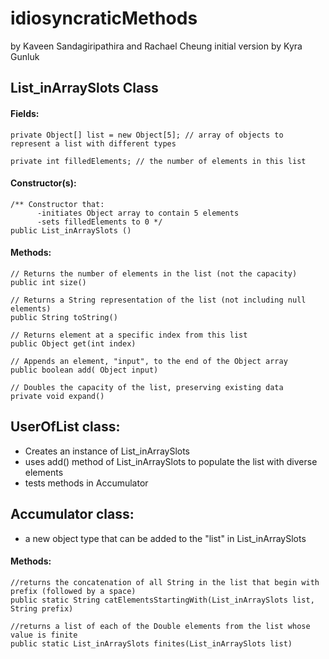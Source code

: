 # idiosyncraticMethods
by Kaveen Sandagiripathira and Rachael Cheung
initial version by Kyra Gunluk

## List_inArraySlots Class
#### Fields:
```
private Object[] list = new Object[5]; // array of objects to represent a list with different types 

private int filledElements; // the number of elements in this list
```

#### Constructor(s):
```
/** Constructor that: 
      -initiates Object array to contain 5 elements
      -sets filledElements to 0 */
public List_inArraySlots ()
```

#### Methods:
``` 
// Returns the number of elements in the list (not the capacity)
public int size() 

// Returns a String representation of the list (not including null elements)
public String toString()

// Returns element at a specific index from this list
public Object get(int index)

// Appends an element, "input", to the end of the Object array
public boolean add( Object input)

// Doubles the capacity of the list, preserving existing data
private void expand()

```

## UserOfList class:
- Creates an instance of List_inArraySlots
- uses add() method of List_inArraySlots to populate the list with diverse elements
- tests methods in Accumulator

## Accumulator class:
- a new object type that can be added to the "list" in List_inArraySlots
#### Methods:
``` 
//returns the concatenation of all String in the list that begin with prefix (followed by a space)
public static String catElementsStartingWith(List_inArraySlots list, String prefix)

//returns a list of each of the Double elements from the list whose value is finite
public static List_inArraySlots finites(List_inArraySlots list)
```


